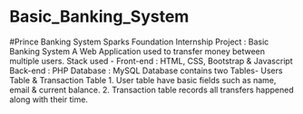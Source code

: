 # Basic_Banking_System
 #Prince Banking System Sparks Foundation Internship Project : Basic Banking System   A Web Application used to transfer money between multiple users.    Stack used - Front-end : HTML, CSS, Bootstrap &amp;  Javascript  Back-end : PHP  Database : MySQL     Database contains two Tables- Users Table &amp; Transaction Table  1. User table have basic fields such as name, email &amp; current balance.  2. Transaction table records all transfers happened along with their time. 
